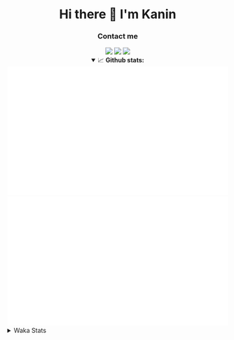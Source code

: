 <div align="center">
 <h1>Hi there 👋 I'm Kanin</h1>
 <h3>Contact me</h3>
 <a href="mailto:im@kanin.dev"><img src="https://img.shields.io/badge/gmail-%23D14836.svg?&style=for-the-badge&logo=gmail&logoColor=white"/></a>
 <a href="https://twitter.com/KaninDev"><img src="https://img.shields.io/badge/twitter-%231DA1F2.svg?&style=for-the-badge&logo=twitter&logoColor=white"/></a>
 <a href="https://www.linkedin.com/in/KaninDev"><img src="https://img.shields.io/badge/linkedin-%230077B5.svg?&style=for-the-badge&logo=linkedin&logoColor=white"/></a>
<details open>
  <summary>📈 <b>Github stats:</b></summary>
  <img src="https://github.com/Kanin/Kanin/blob/master/scripts/GitHubStats/generated/overview.svg"/>
  <img src="https://github.com/Kanin/Kanin/blob/master/scripts/GitHubStats/generated/languages.svg"/>
</details>
</div>

<details>
 <summary>Waka Stats</summary>

<!--START_SECTION:waka-->
![Code Time](http://img.shields.io/badge/Code%20Time-1%2C976%20hrs-blue)

![Profile Views](http://img.shields.io/badge/Profile%20Views-2-blue)

![Lines of code](https://img.shields.io/badge/From%20Hello%20World%20I%27ve%20Written-832.4%20thousand%20lines%20of%20code-blue)

**🐱 My GitHub Data** 

> 📦 99.8 kB Used in GitHub's Storage 
 > 
> 🏆 175 Contributions in the Year 2023
 > 
> 🚫 Not Opted to Hire
 > 
> 📜 20 Public Repositories 
 > 
> 🔑 10 Private Repositories 
 > 
**I'm an Early 🐤** 

```text
🌞 Morning                2405 commits        ██████░░░░░░░░░░░░░░░░░░░   24.21 % 
🌆 Daytime                2938 commits        ███████░░░░░░░░░░░░░░░░░░   29.58 % 
🌃 Evening                2827 commits        ███████░░░░░░░░░░░░░░░░░░   28.46 % 
🌙 Night                  1763 commits        ████░░░░░░░░░░░░░░░░░░░░░   17.75 % 
```
📅 **I'm Most Productive on Monday** 

```text
Monday                   1793 commits        █████░░░░░░░░░░░░░░░░░░░░   18.05 % 
Tuesday                  1293 commits        ███░░░░░░░░░░░░░░░░░░░░░░   13.02 % 
Wednesday                1048 commits        ███░░░░░░░░░░░░░░░░░░░░░░   10.55 % 
Thursday                 1503 commits        ████░░░░░░░░░░░░░░░░░░░░░   15.13 % 
Friday                   1668 commits        ████░░░░░░░░░░░░░░░░░░░░░   16.79 % 
Saturday                 1016 commits        ███░░░░░░░░░░░░░░░░░░░░░░   10.23 % 
Sunday                   1612 commits        ████░░░░░░░░░░░░░░░░░░░░░   16.23 % 
```


📊 **This Week I Spent My Time On** 

```text
🕑︎ Time Zone: America/New_York

💬 Programming Languages: 
HTML                     6 hrs 19 mins       ███████████░░░░░░░░░░░░░░   44.45 % 
Python                   5 hrs 47 mins       ██████████░░░░░░░░░░░░░░░   40.71 % 
SCSS                     1 hr 55 mins        ███░░░░░░░░░░░░░░░░░░░░░░   13.53 % 
CSS                      8 mins              ░░░░░░░░░░░░░░░░░░░░░░░░░   00.96 % 
SQL                      1 min               ░░░░░░░░░░░░░░░░░░░░░░░░░   00.22 % 

🔥 Editors: 
PyCharm                  14 hrs 13 mins      █████████████████████████   100.00 % 

🐱‍💻 Projects: 
NailaSite                13 hrs 43 mins      ████████████████████████░   96.52 % 
Naila.py                 20 mins             █░░░░░░░░░░░░░░░░░░░░░░░░   02.42 % 
BB-CommunityBot          9 mins              ░░░░░░░░░░░░░░░░░░░░░░░░░   01.06 % 

💻 Operating System: 
Windows                  14 hrs 13 mins      █████████████████████████   100.00 % 
```

**I Mostly Code in Python** 

```text
Python                   26 repos            ███████████████░░░░░░░░░░   60.47 % 
Java                     6 repos             ███░░░░░░░░░░░░░░░░░░░░░░   13.95 % 
JavaScript               4 repos             ██░░░░░░░░░░░░░░░░░░░░░░░   09.30 % 
Kotlin                   2 repos             █░░░░░░░░░░░░░░░░░░░░░░░░   04.65 % 
HTML                     2 repos             █░░░░░░░░░░░░░░░░░░░░░░░░   04.65 % 
```



**Timeline**

![Lines of Code chart](https://raw.githubusercontent.com/Kanin/Kanin/master/assets/bar_graph.png)


 Last Updated on 05/05/2023 04:34:09 UTC
<!--END_SECTION:waka-->
</details>
